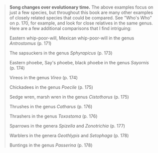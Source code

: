 > **Song changes over evolutionary time.** The above examples focus on
> just a few species, but throughout this book are many other examples
> of closely related species that could be compared. See "Who's Who" on
> p. 170, for example, and look for close relatives in the same genus.
> Here are a few additional comparisons that I find intriguing:
>
> Eastern whip-poor-will, Mexican whip-poor-will in the genus
> *Antrostomus* (p. 171)
>
> The sapsuckers in the genus *Sphyrapicus* (p. 173)
>
> Eastern phoebe, Say's phoebe, black phoebe in the genus *Sayornis* (p.
> 174)
>
> Vireos in the genus *Vireo* (p. 174)
>
> Chickadees in the genus *Poecile* (p. 175)
>
> Sedge wren, marsh wren in the genus *Cistothorus* (p. 175)
>
> Thrushes in the genus *Catharus* (p. 176)
>
> Thrashers in the genus *Toxostoma* (p. 176)
>
> Sparrows in the genera *Spizella* and *Zonotrichia* (p. 177)
>
> Warblers in the genera *Geothlypis* and *Setophaga* (p. 178)
>
> Buntings in the genus *Passerina* (p. 178)
